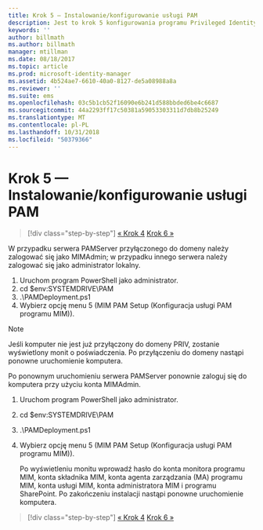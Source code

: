 ```yaml
---
title: Krok 5 — Instalowanie/konfigurowanie usługi PAM
description: Jest to krok 5 konfigurowania programu Privileged Identity Manager za pomocą skryptów. Obejmuje on kroki wdrażania na serwerze usługi PAM.
keywords: ''
author: billmath
ms.author: billmath
manager: mtillman
ms.date: 08/18/2017
ms.topic: article
ms.prod: microsoft-identity-manager
ms.assetid: 4b524ae7-6610-40a0-8127-de5a08988a8a
ms.reviewer: ''
ms.suite: ems
ms.openlocfilehash: 03c5b1cb52f16090e6b241d588bbded6be4c6687
ms.sourcegitcommit: 44a2293ff17c50381a59053303311d7db8b25249
ms.translationtype: MT
ms.contentlocale: pl-PL
ms.lasthandoff: 10/31/2018
ms.locfileid: "50379366"
---
```

# <a name="step-5-installingconfiguring-pam"></a>Krok 5 — Instalowanie/konfigurowanie usługi PAM

> [!div class="step-by-step"]
> [« Krok 4](sp1-step4-configuring-sharepoint.md)
> [Krok 6 »](sp1-step6-setup-pam-trust.md)

W przypadku serwera PAMServer przyłączonego do domeny należy zalogować się jako MIMAdmin; w przypadku innego serwera należy zalogować się jako administrator lokalny.
1. Uruchom program PowerShell jako administrator.
2. cd $env:SYSTEMDRIVE\PAM
3. .\PAMDeployment.ps1
4. Wybierz opcję menu 5 (MIM PAM Setup (Konfiguracja usługi PAM programu MIM)).

>[!NOTE]
>Jeśli komputer nie jest już przyłączony do domeny PRIV, zostanie wyświetlony monit o poświadczenia. Po przyłączeniu do domeny nastąpi ponowne uruchomienie komputera.

Po ponownym uruchomieniu serwera PAMServer ponownie zaloguj się do komputera przy użyciu konta MIMAdmin.

1. Uruchom program PowerShell jako administrator.
2. cd $env:SYSTEMDRIVE\PAM
3. .\PAMDeployment.ps1
4. Wybierz opcję menu 5 (MIM PAM Setup (Konfiguracja usługi PAM programu MIM)).

   Po wyświetleniu monitu wprowadź hasło do konta monitora programu MIM, konta składnika MIM, konta agenta zarządzania (MA) programu MIM, konta usługi MIM, konta administratora MIM i programu SharePoint.
   Po zakończeniu instalacji nastąpi ponowne uruchomienie komputera.

> [!div class="step-by-step"]
> [« Krok 4](sp1-step4-configuring-sharepoint.md)
> [Krok 6 »](sp1-step6-setup-pam-trust.md)
